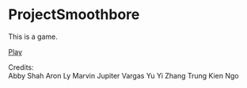 # ProjectSmoothbore

This is a game.

[Play](https://abbynode.github.io/ProjectSmoothbore/)

Credits:  
Abby Shah
Aron Ly
Marvin Jupiter Vargas
Yu Yi Zhang
Trung Kien Ngo
